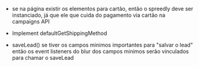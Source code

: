 - se na página existir os elementos para cartão, então o spreedly deve ser instanciado, já que ele que cuida do pagamento via cartão na campaigns API

- Implement defaultGetShippingMethod

- saveLead()
 se tiver os campos minimos importantes para "salvar o lead" então os event listeners do blur dos campos minimos serão vinculados para chamar o saveLead